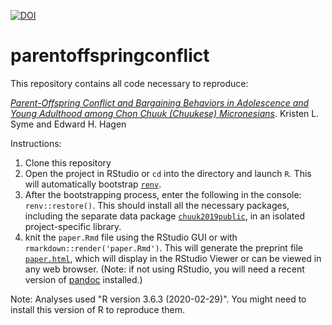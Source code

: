 [![DOI](https://zenodo.org/badge/336434305.svg)](https://zenodo.org/badge/latestdoi/336434305)

# parentoffspringconflict

This repository contains all code necessary to reproduce:

[*Parent-Offspring Conflict and Bargaining Behaviors in Adolescence and Young Adulthood among Chon Chuuk (Chuukese) Micronesians*](https://grasshoppermouse.github.io/parentoffspringconflict/). Kristen L. Syme and Edward H. Hagen

Instructions:

1. Clone this repository
2. Open the project in RStudio or `cd` into the directory and launch `R`. This will automatically bootstrap [`renv`](https://rstudio.github.io/renv/index.html).
3. After the bootstrapping process, enter the following in the console: `renv::restore()`. This should install all the necessary packages, including the separate data package [`chuuk2019public`](https://github.com/grasshoppermouse/chuuk2019public), in an isolated project-specific library.
4. knit the `paper.Rmd` file using the RStudio GUI or with `rmarkdown::render('paper.Rmd')`. This will generate the preprint file [`paper.html`](https://grasshoppermouse.github.io/parentoffspringconflict/), which will display in the RStudio Viewer or can be viewed in any web browser. (Note: if not using RStudio, you will need a recent version of [pandoc](https://pandoc.org) installed.)

Note: Analyses used "R version 3.6.3 (2020-02-29)". You might need to install this version of R to reproduce them.
